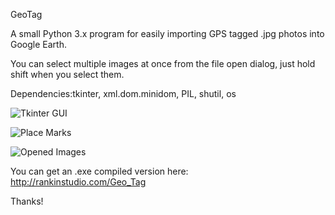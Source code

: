 GeoTag

A small Python 3.x program for easily importing GPS tagged .jpg photos into Google Earth.

You can select multiple images at once from the file open dialog, just hold shift when you select them.

Dependencies:tkinter, xml.dom.minidom, PIL, shutil, os

![Tkinter GUI](http://rankinstudio.com/dnloads/geotagss.jpg)

![Place Marks](http://rankinstudio.com/dnloads/geotagimg2.jpg)

![Opened Images](http://rankinstudio.com/dnloads/geotagimg3.jpg)

You can get an .exe compiled version here: http://rankinstudio.com/Geo_Tag

Thanks!
